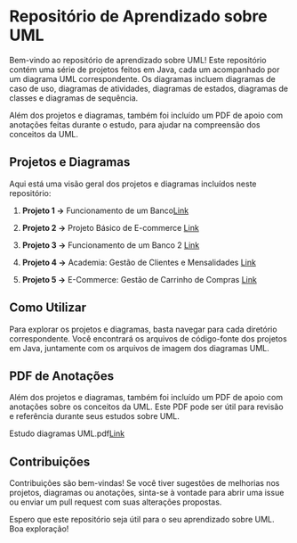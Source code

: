 # Repositório de Aprendizado sobre UML

Bem-vindo ao repositório de aprendizado sobre UML! Este repositório contém uma série de projetos feitos em Java, cada um acompanhado por um diagrama UML correspondente. Os diagramas incluem diagramas de caso de uso, diagramas de atividades, diagramas de estados, diagramas de classes e diagramas de sequência.

Além dos projetos e diagramas, também foi incluído um PDF de apoio com anotações feitas durante o estudo, para ajudar na compreensão dos conceitos da UML.

## Projetos e Diagramas

Aqui está uma visão geral dos projetos e diagramas incluídos neste repositório:

1. **Projeto 1 ->** Funcionamento de um Banco[Link](https://github.com/heitorbrunini/UML/tree/master/Caso_de_uso)

2. **Projeto 2 ->** Projeto Básico de E-commerce [Link](https://github.com/heitorbrunini/UML/tree/master/Diagrama_de_classes)

3. **Projeto 3 ->** Funcionamento de um Banco 2 [Link](https://github.com/heitorbrunini/UML/tree/master/Diagrama_de_sequência)

4. **Projeto 4 ->** Academia: Gestão de Clientes e Mensalidades [Link](https://github.com/heitorbrunini/UML/tree/master/https://github.com/heitorbrunini/UML/tree/master/Diagrama_de_Estados)

5. **Projeto 5 ->** E-Commerce: Gestão de Carrinho de Compras [Link](https://github.com/heitorbrunini/UML/tree/master/https://github.com/heitorbrunini/UML/tree/master/Diagrama_de_Estados)

## Como Utilizar

Para explorar os projetos e diagramas, basta navegar para cada diretório correspondente. Você encontrará os arquivos de código-fonte dos projetos em Java, juntamente com os arquivos de imagem dos diagramas UML.

## PDF de Anotações

Além dos projetos e diagramas, também foi incluído um PDF de apoio com anotações sobre os conceitos da UML. Este PDF pode ser útil para revisão e referência durante seus estudos sobre UML.

Estudo diagramas UML.pdf[Link](https://github.com/heitorbrunini/UML/blob/master/Estudo%20diagramas%20UML.pdf)

## Contribuições

Contribuições são bem-vindas! Se você tiver sugestões de melhorias nos projetos, diagramas ou anotações, sinta-se à vontade para abrir uma issue ou enviar um pull request com suas alterações propostas.

Espero que este repositório seja útil para o seu aprendizado sobre UML. Boa exploração!
